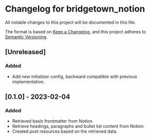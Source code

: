# Changelog for bridgetown_notion

All notable changes to this project will be documented in this file.

The format is based on [Keep a Changelog](https://keepachangelog.com/en/1.0.0/),
and this project adheres to [Semantic Versioning](https://semver.org/spec/v2.0.0.html).

## [Unreleased]

### Added

- Add new initializer config, backward compatible with previous implementation.

## [0.1.0] - 2023-02-04

### Added

- Retrieved basic frontmatter from Notion.
- Retrieve headings, paragraphs and bullet list content from Notion.
- Created post resources based on the retrieved data.

